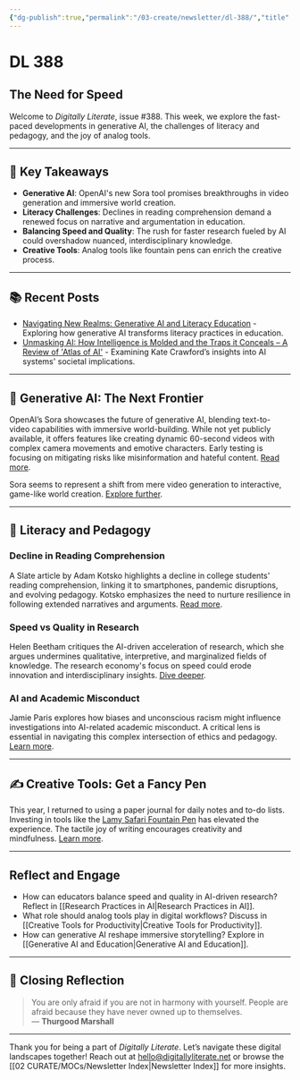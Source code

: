 ```yaml
---
{"dg-publish":true,"permalink":"/03-create/newsletter/dl-388/","title":"The Need for Speed","tags":["generative-ai","literacy","pedagogy","tools","speed-vs-quality"]}
---
```



# DL 388

## The Need for Speed

Welcome to _Digitally Literate_, issue #388. This week, we explore the fast-paced developments in generative AI, the challenges of literacy and pedagogy, and the joy of analog tools. 

---

## 🔖 Key Takeaways
- **Generative AI**: OpenAI's new Sora tool promises breakthroughs in video generation and immersive world creation.
- **Literacy Challenges**: Declines in reading comprehension demand a renewed focus on narrative and argumentation in education.
- **Balancing Speed and Quality**: The rush for faster research fueled by AI could overshadow nuanced, interdisciplinary knowledge.
- **Creative Tools**: Analog tools like fountain pens can enrich the creative process.

---

## 📚 Recent Posts
- [Navigating New Realms: Generative AI and Literacy Education](https://wiobyrne.com/navigating-new-realms-generative-ai-and-literacy-education/) - Exploring how generative AI transforms literacy practices in education.
- [Unmasking AI: How Intelligence is Molded and the Traps it Conceals – A Review of 'Atlas of AI'](https://wiobyrne.com/atlas-of-ai/) - Examining Kate Crawford’s insights into AI systems' societal implications.

---

## 🚀 Generative AI: The Next Frontier

OpenAI’s Sora showcases the future of generative AI, blending text-to-video capabilities with immersive world-building. While not yet publicly available, it offers features like creating dynamic 60-second videos with complex camera movements and emotive characters. Early testing is focusing on mitigating risks like misinformation and hateful content. [Read more](https://www.cnet.com/tech/openai-can-now-turn-words-into-ultra-realistic-videos/).

Sora seems to represent a shift from mere video generation to interactive, game-like world creation. [Explore further](https://thealgorithmicbridge.substack.com/p/openai-sora-one-step-away-from-the).

---

## 🧠 Literacy and Pedagogy

### Decline in Reading Comprehension
A Slate article by Adam Kotsko highlights a decline in college students' reading comprehension, linking it to smartphones, pandemic disruptions, and evolving pedagogy. Kotsko emphasizes the need to nurture resilience in following extended narratives and arguments. [Read more](https://slate.com/human-interest/2024/02/literacy-crisis-reading-comprehension-college.html).

### Speed vs Quality in Research
Helen Beetham critiques the AI-driven acceleration of research, which she argues undermines qualitative, interpretive, and marginalized fields of knowledge. The research economy's focus on speed could erode innovation and interdisciplinary insights. [Dive deeper](https://helenbeetham.substack.com/p/never-mind-the-quality-feel-the-speed).

### AI and Academic Misconduct
Jamie Paris explores how biases and unconscious racism might influence investigations into AI-related academic misconduct. A critical lens is essential in navigating this complex intersection of ethics and pedagogy. [Learn more](https://www.insidehighered.com/opinion/views/2024-02-02/international-students-racial-profiling-and-ai-opinion).

---

## ✍️ Creative Tools: Get a Fancy Pen

This year, I returned to using a paper journal for daily notes and to-do lists. Investing in tools like the [Lamy Safari Fountain Pen](https://us-shop.lamy.com/en_us/lamy-safari) has elevated the experience. The tactile joy of writing encourages creativity and mindfulness. [Learn more](https://yourvisualjournal.com/fountain-pens-for-beginners/).

---

## Reflect and Engage
- How can educators balance speed and quality in AI-driven research? Reflect in [[Research Practices in AI\|Research Practices in AI]].
- What role should analog tools play in digital workflows? Discuss in [[Creative Tools for Productivity\|Creative Tools for Productivity]].
- How can generative AI reshape immersive storytelling? Explore in [[Generative AI and Education\|Generative AI and Education]].

---

## 🌟 Closing Reflection

> You are only afraid if you are not in harmony with yourself. People are afraid because they have never owned up to themselves.  
> — **Thurgood Marshall**

---

Thank you for being a part of _Digitally Literate_. Let’s navigate these digital landscapes together! Reach out at hello@digitallyliterate.net or browse the [[02 CURATE/MOCs/Newsletter Index\|Newsletter Index]] for more insights.